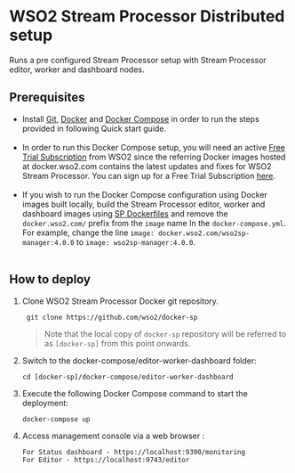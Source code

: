 # WSO2 Stream Processor Distributed setup

Runs a pre configured Stream Processor setup with Stream Processor editor, worker and dashboard nodes.

## Prerequisites

 * Install [Git](https://git-scm.com/book/en/v2/Getting-Started-Installing-Git), [Docker](https://www.docker.com/get-docker) and [Docker Compose](https://docs.docker.com/compose/install/#install-compose)
   in order to run the steps provided in following Quick start guide. <br><br>
  * In order to run this Docker Compose setup, you will need an active [Free Trial Subscription](https://wso2.com/free-trial-subscription) 
   from WSO2 since the referring Docker images hosted at docker.wso2.com contains the latest updates and fixes for WSO2 Stream Processor. You can sign up for a Free Trial Subscription [here](https://wso2.com/free-trial-subscription). <br><br>
 * If you wish to run the Docker Compose configuration using Docker images built locally, build the Stream Processor editor, worker and 
   dashboard images using [SP Dockerfiles](../../dockerfiles/README.md) and remove the `docker.wso2.com/` prefix 
   from the `image` name In the `docker-compose.yml`. For example, change the line `image: docker.wso2.com/wso2sp-manager:4.0.0` to `image: wso2sp-manager:4.0.0`. <br><br>

## How to deploy

  1. Clone WSO2 Stream Processor Docker git repository.
     ```
      git clone https://github.com/wso2/docker-sp
     ```
     > Note that the local copy of `docker-sp` repository will be referred to as `[docker-sp]` from this point onwards.

  2. Switch to the docker-compose/editor-worker-dashboard folder:
     ```
     cd [docker-sp]/docker-compose/editor-worker-dashboard
     ```

  3. Execute the following Docker Compose command to start the deployment:
     ```
     docker-compose up
     ```

  4. Access management console via a web browser :
     ```
     For Status dashboard - https://localhost:9390/monitoring
     For Editor - https://localhost:9743/editor
     ```

